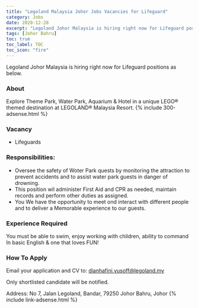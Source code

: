 ```yaml
---
title: "Legoland Malaysia Johor Jobs Vacancies for Lifeguard" 
category: Jobs 
date: 2020-12-28
excerpt: "Legoland Johor Malaysia is hiring right now for Lifeguard positions" 
tags: [Johor Bahru] 
toc: true 
toc_label: TOC 
toc_icon: "fire" 
--- 
```


Legoland Johor Malaysia is hiring right now for Lifeguard positions as below.

### About
Explore Theme Park, Water Park, Aquarium & Hotel in a unique LEGO® themed destination at LEGOLAND® Malaysia Resort.
{% include 300-adsense.html %} 

### Vacancy
- Lifeguards

### Responsibilities:
- Oversee the safety of Woter Park quests by monitoring the attraction to prevent accidents and to assist water park guests in danger of drowning. 
- This position wil administer First Aid and CPR as needed, maintain records and perform other  duties as assigned.
- You We have the opportunity to meet ond interact with different people and to deliver a Memorable experience to our guests.

### Experience Required
You must be able to swim, enjoy working with children, ability to command In basic English &
one that loves FUN!

### How To Apply
Email your application and CV to: dianhafini.yusoff@legoland.my

Only shortlisted candidate will be notified.

Address: No 7, Jalan Legoland, Bandar, 79250 Johor Bahru, Johor
{% include link-adsense.html %} 